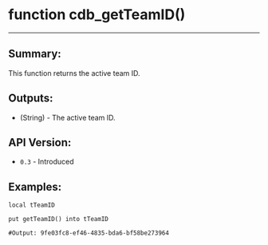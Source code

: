 # function cdb_getTeamID()
---
## Summary:
This function returns the active team ID.

## Outputs:
 * (String) - The active team ID.

## API Version:
* `0.3` - Introduced

## Examples:
```
local tTeamID

put getTeamID() into tTeamID

#Output: 9fe03fc8-ef46-4835-bda6-bf58be273964
``` 